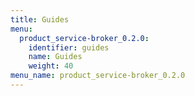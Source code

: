 ```yaml
---
title: Guides
menu:
  product_service-broker_0.2.0:
    identifier: guides
    name: Guides
    weight: 40
menu_name: product_service-broker_0.2.0
---
```

